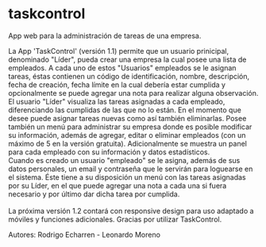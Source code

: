 # taskcontrol
App web para la administración de tareas de una empresa.

La App 'TaskControl' (versión 1.1) permite que un usuario prinicipal, denominado "Líder", pueda crear una empresa la cual posee una lista de empleados. A cada uno de estos "Usuarios" empleados se le asignan tareas, éstas contienen un código de identificación, nombre, descripción, fecha de creación, fecha límite en la cual debería estar cumplida y opcionalmente se puede
agregar una nota para realizar alguna observación. <br>
El usuario "Líder" visualiza las tareas asignadas a cada empleado, diferenciando las cumplidas de las que no lo están.
En el momento que desee puede asignar tareas nuevas como así también eliminarlas. Posee también un menú para administrar su empresa donde es posible modificar su información, además de agregar, editar o eliminar empleados
(con un máximo de 5 en la versión gratuita). Adicionalmente se muestra un panel para cada empleado con su información y datos estadísticos.<br>
Cuando es creado un usuario "empleado" se le asigna, además de sus datos personales, un email y contraseña que
le servirán para loguearse en el sistema. Éste tiene a su disposición un menú con las tareas asignadas por su Líder, en el que puede agregar una nota a cada una si fuera necesario y por último dar dicha tarea por cumplida.<br><br>
La próxima versión 1.2 contará con responsive design para uso adaptado a móviles y funciones adicionales.
Gracias por utilizar TaskControl. 

Autores: Rodrigo Echarren - Leonardo Moreno 
